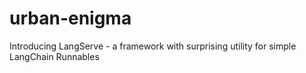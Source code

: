 # urban-enigma
Introducing LangServe - a framework with surprising utility for simple LangChain Runnables
